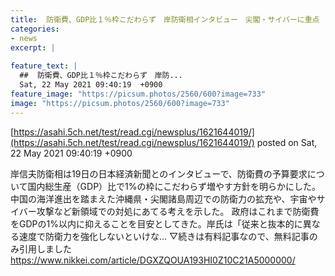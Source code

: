 ```yaml
---
title:  防衛費、GDP比１％枠こだわらず　岸防衛相インタビュー　尖閣・サイバーに重点  
categories:
- news
excerpt: |
  
feature_text: |
  ##  防衛費、GDP比１％枠こだわらず　岸防...
  Sat, 22 May 2021 09:40:19  +0900
feature_image: "https://picsum.photos/2560/600?image=733"
image: "https://picsum.photos/2560/600?image=733"
---
```


[https://asahi.5ch.net/test/read.cgi/newsplus/1621644019/](https://asahi.5ch.net/test/read.cgi/newsplus/1621644019/)
posted on Sat, 22 May 2021 09:40:19  +0900

<!--more-->

岸信夫防衛相は19日の日本経済新聞とのインタビューで、防衛費の予算要求について国内総生産（GDP）比で1%の枠にこだわらず増やす方針を明らかにした。中国の海洋進出を踏まえた沖縄県・尖閣諸島周辺での防衛力の拡充や、宇宙やサイバー攻撃など新領域での対処にあてる考えを示した。 政府はこれまで防衛費をGDPの1%以内に抑えることを目安としてきた。岸氏は「従来と抜本的に異なる速度で防衛力を強化しないといけな... ▽続きは有料記事なので、無料記事のみ引用しました https://www.nikkei.com/article/DGXZQOUA193HI0Z10C21A5000000/
